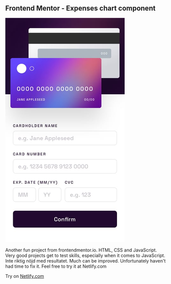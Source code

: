 ## Frontend Mentor - Expenses chart component

![Design preview for the Expenses chart component coding challenge](./design/mobile-design.jpg)

Another fun project from frontendmentor.io. HTML, CSS and JavaScript. Very good projects get to test skills, especially when it comes to JavaScript. Inte riktig nöjd med resultatet. Much can be improved. Unfortunately haven't had time to fix it. Feel free to try it at Netlify.com

Try on [Netlify.com](https://deft-truffle-02c4c3.netlify.app/)
